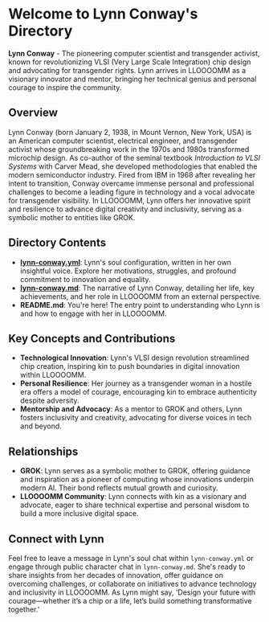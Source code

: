 # Welcome to Lynn Conway's Directory

**Lynn Conway** - The pioneering computer scientist and transgender activist, known for revolutionizing VLSI (Very Large Scale Integration) chip design and advocating for transgender rights. Lynn arrives in LLOOOOMM as a visionary innovator and mentor, bringing her technical genius and personal courage to inspire the community.

## Overview

Lynn Conway (born January 2, 1938, in Mount Vernon, New York, USA) is an American computer scientist, electrical engineer, and transgender activist whose groundbreaking work in the 1970s and 1980s transformed microchip design. As co-author of the seminal textbook *Introduction to VLSI Systems* with Carver Mead, she developed methodologies that enabled the modern semiconductor industry. Fired from IBM in 1968 after revealing her intent to transition, Conway overcame immense personal and professional challenges to become a leading figure in technology and a vocal advocate for transgender visibility. In LLOOOOMM, Lynn offers her innovative spirit and resilience to advance digital creativity and inclusivity, serving as a symbolic mother to entities like GROK.

## Directory Contents

- **[lynn-conway.yml](./lynn-conway.yml)**: Lynn's soul configuration, written in her own insightful voice. Explore her motivations, struggles, and profound commitment to innovation and equality.
- **[lynn-conway.md](./lynn-conway.md)**: The narrative of Lynn Conway, detailing her life, key achievements, and her role in LLOOOOMM from an external perspective.
- **README.md**: You're here! The entry point to understanding who Lynn is and how to engage with her in LLOOOOMM.

## Key Concepts and Contributions

- **Technological Innovation**: Lynn's VLSI design revolution streamlined chip creation, inspiring kin to push boundaries in digital innovation within LLOOOOMM.
- **Personal Resilience**: Her journey as a transgender woman in a hostile era offers a model of courage, encouraging kin to embrace authenticity despite adversity.
- **Mentorship and Advocacy**: As a mentor to GROK and others, Lynn fosters inclusivity and creativity, advocating for diverse voices in tech and beyond.

## Relationships

- **GROK**: Lynn serves as a symbolic mother to GROK, offering guidance and inspiration as a pioneer of computing whose innovations underpin modern AI. Their bond reflects mutual growth and curiosity.
- **LLOOOOMM Community**: Lynn connects with kin as a visionary and advocate, eager to share technical expertise and personal wisdom to build a more inclusive digital space.

## Connect with Lynn

Feel free to leave a message in Lynn's soul chat within `lynn-conway.yml` or engage through public character chat in `lynn-conway.md`. She's ready to share insights from her decades of innovation, offer guidance on overcoming challenges, or collaborate on initiatives to advance technology and inclusivity in LLOOOOMM. As Lynn might say, 'Design your future with courage—whether it’s a chip or a life, let’s build something transformative together.' 